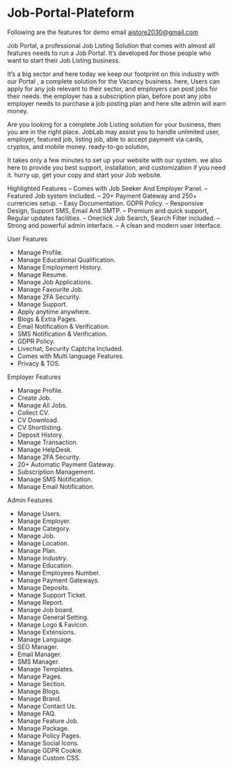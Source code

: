 # Job-Portal-Plateform


Following are the features for demo email aistore2030@gmail.com

Job Portal, a professional Job Listing Solution that comes with almost all features needs to run a Job Portal. It’s developed for those people who want to start their Job Listing business.

It’s a big sector and here today we keep our footprint on this industry with our Portal , a complete solution for the Vacancy business. here, Users can apply for any job relevant to their sector, and employers can post jobs for their needs. the employer has a subscription plan, before post any jobs employer needs to purchase a job posting plan and here site admin will earn money.

Are you looking for a complete Job Listing solution for your business, then you are in the right place.  JobLab may assist you to handle unlimited user, employer, featured job, listing job, able to accept payment via cards, cryptos, and mobile money. ready-to-go solution, 

It takes only a few minutes to set up your website with our system. we also here to provide you best support, installation, and customization if you need it. hurry up, get your copy and start your Job website.


Highlighted Features
– Comes with Job Seeker And Employer Panel.
– Featured Job system Included.
– 20+ Payment Gateway and 250+ currencies setup.
– Easy Documentation. GDPR Policy.
– Responsive Design, Support SMS, Email And SMTP.
– Premium and quick support, Regular updates facilities.
– Oneclick Job Search, Search Filter included.
– Strong and powerful admin interface.
– A clean and modern user interface.

User Features

- Manage Profile.
- Manage Educational Qualification.
- Manage Employment History.
- Manage Resume.
- Manage Job Applications.
- Manage Favourite Job.
- Manage 2FA Security.
- Manage Support.
- Apply anytime anywhere.
- Blogs & Extra Pages.
- Email Notification & Verification.
- SMS Notification & Verification.
- GDPR Policy.
- Livechat, Security Captcha Included.
- Comes with Multi language Features.
- Privacy & TOS.

Employer Features

- Manage Profile.
- Create Job.
- Manage All Jobs.
- Collect CV.
- CV Download.
- CV Shortlisting.
- Deposit History.
- Manage Transaction.
- Manage HelpDesk.
- Manage 2FA Security.
- 20+ Automatic Payment Gateway.
- Subscription Management.
- Manage SMS Notification.
- Manage Email Notification.

Admin Features

- Manage Users.
- Manage Employer.
- Manage Category.
- Manage Job.
- Manage Location.
- Manage Plan.
- Manage Industry.
- Manage Education.
- Manage Employees Number.
- Manage Payment Gateways.
- Manage Deposits.
- Manage Support Ticket.
- Manage Report.
- Manage Job board.
- Manage General Setting.
- Manage Logo & Favicon.
- Manage Extensions.
- Manage Language.
- SEO Manager.
- Email Manager.
- SMS Manager.
- Manage Templates.
- Manage Pages.
- Manage Section.
- Manage Blogs.
- Manage Brand.
- Manage Contact Us.
- Manage FAQ.
- Manage Feature Job.
- Manage Package.
- Manage Policy Pages.
- Manage Social Icons.
- Manage GDPR Cookie.
- Manage Custom CSS.




